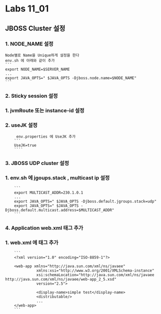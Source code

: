 # Labs 11_01

## JBOSS Cluster 설정 
### 1. NODE_NAME 설정
    Node별로 Name을 Unique하게 설정을 한다
    env.sh 에 아래와 같이 추가
    ```
    export NODE_NAME=$SERVER_NAME
    ...
    export JAVA_OPTS=" $JAVA_OPTS -Djboss.node.name=$NODE_NAME"
    ```
### 2. Sticky session 설정
###   1. jvmRoute 또는 instance-id 설정
###   2. useJK 설정
         env.properties 에 UseJK 추가
        ```
        UseJK=true
        ````
### 3. JBOSS UDP cluster 설정 
###   1. env.sh 에 jgoups.stack , multicast ip 설정
        ```
        export MULTICAST_ADDR=230.1.0.1  
        ...
        export JAVA_OPTS=" $JAVA_OPTS -Djboss.default.jgroups.stack=udp"
        export JAVA_OPTS=" $JAVA_OPTS -Djboss.default.multicast.address=$MULTICAST_ADDR"
        ```
### 4. Application web.xml 태그 추가 
###    1. web.xml 에 <distributable /> 태그 추가
        ```
        <?xml version="1.0" encoding="ISO-8859-1"?>
  
        <web-app xmlns="http://java.sun.com/xml/ns/javaee"
                  xmlns:xsi="http://www.w3.org/2001/XMLSchema-instance"
                  xsi:schemaLocation="http://java.sun.com/xml/ns/javaee http://java.sun.com/xml/ns/javaee/web-app_2_5.xsd"
                  version="2.5">
                  
                  <display-name>simple test</display-name>
                  <distributable/> 
                  ...
        </web-app>
        ```

